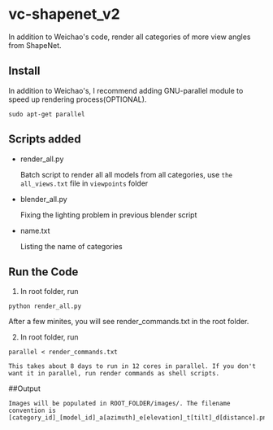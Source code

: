 # vc-shapenet_v2
In addition to Weichao's code, render all categories of more view angles from ShapeNet.

## Install
In addition to Weichao's, I recommend adding GNU-parallel module to speed up rendering process(OPTIONAL).
``` 
sudo apt-get parallel
```

## Scripts added

- render_all.py

    Batch script to render all all models from all categories, use `the all_views.txt` file in `viewpoints` folder
        
- blender_all.py
    
    Fixing the lighting problem in previous blender script  
    
- name.txt
    
    Listing the name of categories

## Run the Code
1. In root folder, run
```
python render_all.py

```
After a few minites, you will see render_commands.txt in the root folder.

2. In root folder, run
```
parallel < render_commands.txt
```

    This takes about 8 days to run in 12 cores in parallel. If you don't want it in parallel, run render commands as shell scripts.

##Output

    Images will be populated in ROOT_FOLDER/images/. The filename convention is [category_id]_[model_id]_a[azimuth]_e[elevation]_t[tilt]_d[distance].png.
    
    
    

